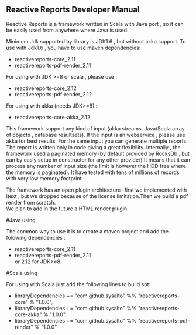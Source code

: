 ## Reactive Reports Developer Manual

Reactive Reports is a framework written in Scala with Java port , so it can be easily used from anywhere where Java is used.

Minimum Jdk supported by library is JDK1.6 , but without akka support.
To use with Jdk1.6 , you have to use maven dependencies:
* reactivereports-core_2.11
* reactivereports-pdf-render_2.11

For using with JDK >=8 or scala , please use :
* reactivereports-core_2.12
* reactivereports-pdf-render_2.12

For using with akka (needs JDK>=8) :
* reactivereports-core-akka_2.12



This framework support any kind of input (akka streams, Java/Scala array of objects , database resultsets).
If the input is an webservice , please use akka for best results.
For the same input you can generate multiple reports.\
The report is written only in code giving a great flexibility.
Internally , the framework used a paginated memory (by default provided by RocksDb , but can by easly setup 
in constructor for any other provider).It means that it can process any number of input size 
(the limit is however the HDD free where the memory is paginated). It have tested with tens of millions 
of records with very low memory footprint. 

The framework has an open plugin architecture- first we implemented with Itext , but we dropped because of the 
license limitation.Then  we build a pdf render from scratch.\
We plan to add in the future a HTML render plugin.


#Java using

The common way to use it is to create a maven project and add the folowing dependencies :
* reactivereports-core_2.11
* reactivereports-pdf-render_2.11\
or 2.12 for JDK>=8.




#Scala using
  
For using with Scala just add the following lines to build.sbt:
* libraryDependencies += "com.github.sysalto" %% "reactivereports-core" % "1.0.0",
* libraryDependencies += "com.github.sysalto" %% "reactivereports-core-akka" % "1.0.0",
* libraryDependencies += "com.github.sysalto" %% "reactivereports-pdf-render" % "1.0.0"



